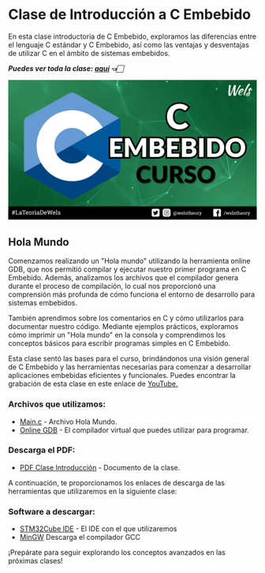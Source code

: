 # Clase de Introducción a C Embebido

En esta clase introductoria de C Embebido, exploramos las diferencias entre el lenguaje C estándar y C Embebido, así como las ventajas y desventajas de utilizar C en el ámbito de sistemas embebidos.

***Puedes ver toda la clase: [aquí](https://youtu.be/xx9311qDOH8) 👈🏻***

![Imagen](/0.Clase_Introduccion/Img/C_Embebido.png)

## Hola Mundo

Comenzamos realizando un "Hola mundo" utilizando la herramienta online GDB, que nos permitió compilar y ejecutar nuestro primer programa en C Embebido. Además, analizamos los archivos que el compilador genera durante el proceso de compilación, lo cual nos proporcionó una comprensión más profunda de cómo funciona el entorno de desarrollo para sistemas embebidos.

También aprendimos sobre los comentarios en C y cómo utilizarlos para documentar nuestro código. Mediante ejemplos prácticos, exploramos cómo imprimir un "Hola mundo" en la consola y comprendimos los conceptos básicos para escribir programas simples en C Embebido.
  
Esta clase sentó las bases para el curso, brindándonos una visión general de C Embebido y las herramientas necesarias para comenzar a desarrollar aplicaciones embebidas eficientes y funcionales. Puedes encontrar la grabación de esta clase en este enlace de [YouTube.](https://www.youtube.com/watch?v=xx9311qDOH8)

### Archivos que utilizamos:
* [Main.c](main.c) - Archivo Hola Mundo.
* [Online GDB](https://www.onlinegdb.com/) - El compilador virtual que puedes utilizar para programar.

### Descarga el PDF:
* [PDF Clase Introducción](/0.Clase_Introduccion/Doc/) - Documento de la clase.

A continuación, te proporcionamos los enlaces de descarga de las herramientas que utilizaremos en la siguiente clase:

### Software a descargar:
* [STM32Cube IDE](https://www.st.com/en/development-tools/stm32cubeide.html) - El IDE con el que utilizaremos
* [MinGW](https://sourceforge.net/projects/mingw/) Descarga el compilador GCC

¡Prepárate para seguir explorando los conceptos avanzados en las próximas clases!

